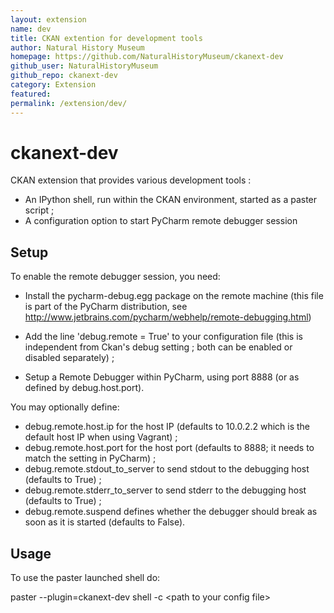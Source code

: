 ```yaml
---
layout: extension
name: dev
title: CKAN extention for development tools
author: Natural History Museum
homepage: https://github.com/NaturalHistoryMuseum/ckanext-dev
github_user: NaturalHistoryMuseum
github_repo: ckanext-dev
category: Extension
featured: 
permalink: /extension/dev/
---
```



ckanext-dev
===========

CKAN extension that provides various development tools :

- An IPython shell, run within the CKAN environment, started as a paster script ;
- A configuration option to start PyCharm remote debugger session

Setup
------

To enable the remote debugger session, you need:

- Install the pycharm-debug.egg package on the remote machine (this file is part of the PyCharm
  distribution, see http://www.jetbrains.com/pycharm/webhelp/remote-debugging.html)

- Add the line 'debug.remote = True' to your configuration file (this is independent from Ckan's
  debug setting ; both can be enabled or disabled separately) ;

- Setup a Remote Debugger within PyCharm, using port 8888 (or as defined by debug.host.port).

You may optionally define:
- debug.remote.host.ip for the host IP (defaults to 10.0.2.2 which is the default host IP when using Vagrant) ;
- debug.remote.host.port for the host port (defaults to 8888; it needs to match the setting in PyCharm) ;
- debug.remote.stdout_to_server to send stdout to the debugging host (defaults to True) ;
- debug.remote.stderr_to_server to send stderr to the debugging host (defaults to True) ;
- debug.remote.suspend defines whether the debugger should break as soon as it is started (defaults to False).


Usage
-----

To use the paster launched shell do:

paster --plugin=ckanext-dev shell -c &lt;path to your config file&gt;
